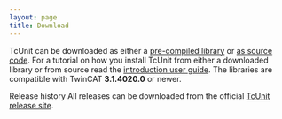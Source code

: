 ```yaml
---
layout: page
title: Download
---
```


TcUnit can be downloaded as either a [pre-compiled library](https://github.com/tcunit/TcUnit/releases) or [as source code](https://github.com/tcunit/TcUnit).
For a tutorial on how you install TcUnit from either a downloaded library or from source read the [introduction user guide](introduction-user-guide.md).
The libraries are compatible with TwinCAT **3.1.4020.0** or newer.

Release history
All releases can be downloaded from the official [TcUnit release site](https://github.com/tcunit/TcUnit/releases).
